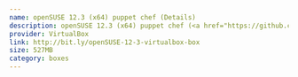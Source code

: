 ```yaml
---
name: openSUSE 12.3 (x64) puppet chef (Details)
description: openSUSE 12.3 (x64) puppet chef (<a href="https://github.com/mapleoin/openSUSE-vagrant-box">Details</a>)
provider: VirtualBox
link: http://bit.ly/openSUSE-12-3-virtualbox-box
size: 527MB
category: boxes
---
```

